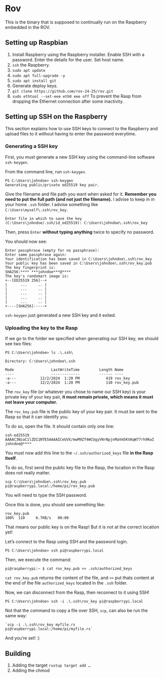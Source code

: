 # Rov

This is the binary that is supposed to continually run on the Raspberry embedded in the ROV.

## Setting up Raspbian

1. Install Raspberry using the Raspberry installer. Enable SSH with a password. Enter the details for the user. Set host name.
2. `ssh` the Raspberry.
3. `sudo apt update`
4. `sudo apt full-upgrade -y`
5. `sudo apt install git`
6. Generate deploy keys.
7. `git clone https://github.com/rov-24-25/rov.git`
8. `sudo ethtool --set-eee eth0 eee off` To prevent the Rasp from dropping the Ethernet connection after some inactivity.

## Setting up SSH on the Raspberry

This section explains how to use SSH keys to connect to the Raspberry and upload files to it without having to enter the password everytime.

### Generating a SSH key

First, you must generate a new SSH key using the command-line software `ssh-keygen`.

From the command line, run `ssh-keygen`.

    PS C:\Users\johndoe> ssh-keygen
    Generating public/private ed25519 key pair.

Give the filename and file path you want when asked for it. **Remember you need to put the full path (and not just the filename).** I advise to keep in in your home `.ssh` folder. I advise something like `C:\Users\myself\.ssh\rov_key`.

    Enter file in which to save the key (C:\Users\johndoe/.ssh/id_ed25519): C:\Users\johndoe\.ssh\rov_key

Then, press `Enter` **without typing anything** twice to specify no password.

You should now see:

    Enter passphrase (empty for no passphrase):
    Enter same passphrase again:
    Your identification has been saved in C:\Users\johndoe\.ssh\rov_key
    Your public key has been saved in C:\Users\johndoe\.ssh\rov_key.pub
    The key fingerprint is:
    SHA256:**** ***johndoe***@****
    The key's randomart image is:
    +--[ED25519 256]--+
    |      ...     .. |
    |      ...     .. |
    |      ...     .. |
    |      ...     .. |
    |      ...     .. |
    +----[SHA256]-----+

`ssh-keygen` just generated a new SSH key and it exited.

### Uploading the key to the Rasp

If we go to the folder we specified when generating our SSH key, we should see two files:

    PS C:\Users\johndoe> ls .\.ssh\

    Directory: C:\Users\johndoe\.ssh

    Mode                 LastWriteTime         Length Name
    ----                 -------------         ------ ----
    -a---           12/2/2024  1:20 PM            419 rov_key
    -a---           12/2/2024  1:20 PM            110 rov_key.pub

The `rov_key` file (or whatever you chose to name our SSH key) is your private key of your key pair, **it must remain private, which means it must not leave your computer.**

The `rov_key.pub` file is the public key of your key pair. It must be sent to the Rasp so that it can identify you.

To do so, open the file. It should contain only one line:

    ssh-ed25519 AAAAC3NzaC1lZDI1NTE5AAAAICeUVX/mwM9Zf4WCUgyVNrNpjnMaVm5KVAqW77rh9KwI johndoe@****

You must now add this line to the `~/.ssh/authorized_keys` file **in the Rasp itself**.

To do so, first send the public key file to the Rasp, the location in the Rasp does not really matter.

    scp C:\Users\johndoe\.ssh\rov_key.pub pi@raspberrypi.local:/home/pi/rov_key.pub

You will need to type the SSH password.

Once this is done, you should see something like:

    rov_key.pub                                                                           100%  110     6.7KB/s   00:00

That means our public key is on the Rasp! But it is not at the correct location yet!

Let’s connect to the Rasp using SSH and the password login.

    PS C:\Users\johndoe> ssh pi@raspberrypi.local

Then, we execute the command:

    pi@raspberrypi:~ $ cat rov_key.pub >> .ssh/authorized_keys

`cat rov_key.pub` returns the content of the file, and `>>` put thats content at the end of the file `authorized_keys` located in the `.ssh` folder.

Now, we can disconnect from the Rasp, then reconnect to it using SSH!

    PS C:\Users\johndoe> ssh -i .\.ssh\rov_key pi@raspberrypi.local

Not that the command to copy a file over SSH, `scp`, can also be run the same way:

    `scp -i .\.ssh\rov_key myfile.rs pi@raspberrypi.local:/home/pi/myfile.rs`

And you’re set! :) 

## Building

1. Adding the target `rustup target add …`
2. Adding the chmod